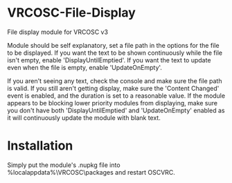 # VRCOSC-File-Display
File display module for VRCOSC v3

Module should be self explanatory, set a file path in the options for the file to be displayed. 
If you want the text to be shown continuously while the file isn't empty, enable 'DisplayUntilEmptied'. 
If you want the text to update even when the file is empty, enable 'UpdateOnEmpty'.

If you aren't seeing any text, check the console and make sure the file path is valid. If you still aren't getting display, make sure the 'Content Changed' event is enabled, and the duration is set to a reasonable value.
If the module appears to be blocking lower priority modules from displaying, make sure you don't have both 'DisplayUntilEmptied' and 'UpdateOnEmpty' enabled as it will continuously update the module with blank text.

# Installation
Simply put the module's .nupkg file into \%localappdata%\VRCOSC\packages and restart OSCVRC.
